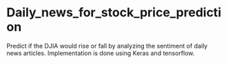 # Daily_news_for_stock_price_prediction
Predict if the DJIA would rise or fall by analyzing the sentiment of daily news articles. Implementation is done using Keras and tensorflow.
